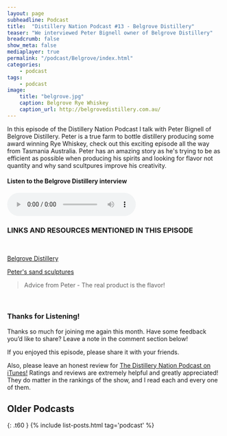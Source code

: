```yaml
---
layout: page
subheadline: Podcast
title:  "Distillery Nation Podcast #13 - Belgrove Distillery"
teaser: "We interviewed Peter Bignell owner of Belgrove Distillery"
breadcrumb: false
show_meta: false
mediaplayer: true
permalink: "/podcast/Belgrove/index.html"
categories:
    - podcast
tags:
    - podcast
image:
    title: "belgrove.jpg"
    caption: Belgrove Rye Whiskey
    caption_url: http://belgrovedistillery.com.au/
---
```

In this episode of the Distillery Nation Podcast I talk with Peter Bignell of Belgrove Distillery. Peter is a true farm to bottle distillery producing some award winning Rye Whiskey, check out this exciting episode all the way from Tasmania Australia. Peter has an amazing story as he's trying to be as efficient as possible when producing his spirits and looking for flavor not quantity and why sand scultpures improve his creativity.


<h4>Listen to the Belgrove Distillery interview</h4>
<audio src="http://www.mastrogiannisdistillery.com/distillerynation/2016/013-DNP-Bellgrove.mp3" type="audio/mp3" controls="controls"></audio>


<h3>LINKS AND RESOURCES MENTIONED IN THIS EPISODE</h3>
<br>

[Belgrove Distillery][1]

[Peter's sand sculptures][2]


<blockquote>Advice from Peter - The real product is the flavor!</blockquote>

 [1]: http://belgrovedistillery.com.au/
 [2]: http://pbsculptures.com/

 
<br>
<h3>Thanks for Listening!</h3>

Thanks so much for joining me again this month. Have some feedback you’d like to share? Leave a note in the comment section below!

If you enjoyed this episode, please share it with your friends.

Also, please leave an honest review for [The Distillery Nation Podcast on iTunes!][5] Ratings and reviews are extremely helpful and greatly appreciated! They do matter in the rankings of the show, and I read each and every one of them.


[5]: https://itunes.apple.com/us/podcast/distillery-nation-podcast/id1040367741


## Older Podcasts
{: .t60 }
{% include list-posts.html tag='podcast' %}